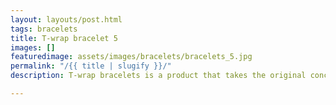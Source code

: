 ```yaml
---
layout: layouts/post.html
tags: bracelets
title: T-wrap bracelet 5
images: []
featuredimage: assets/images/bracelets/bracelets_5.jpg
permalink: "/{{ title | slugify }}/"
description: T-wrap bracelets is a product that takes the original concept of the T-wrap and transforms it into a nice bracelet that can be worn by kids aswell as adults

---
```

